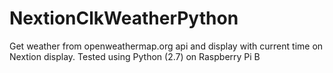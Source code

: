 # NextionClkWeatherPython

Get weather from openweathermap.org api and display with current time on Nextion display.
Tested using Python (2.7) on Raspberry Pi B
